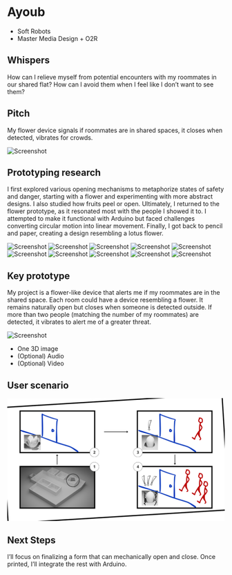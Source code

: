 # Ayoub
- Soft Robots
- Master Media Design + O2R

## Whispers
How can I relieve myself from potential encounters with my roommates in our shared flat? How can I avoid them when I feel like I don’t want to see them?

## Pitch
My flower device signals if roommates are in shared spaces, it closes when detected, vibrates for crowds.

![Screenshot](IMG_5543.png)


## Prototyping research
I first explored various opening mechanisms to metaphorize states of safety and danger, starting with a flower and experimenting with more abstract designs. I also studied how fruits peel or open. Ultimately, I returned to the flower prototype, as it resonated most with the people I showed it to. I attempted to make it functional with Arduino but faced challenges converting circular motion into linear movement. Finally, I got back to pencil and paper, creating a design resembling a lotus flower.

![Screenshot](IMG_5471.png)
![Screenshot](IMG_5472.png)
![Screenshot](IMG_5477.png)
![Screenshot](IMG_5478.png)
![Screenshot](IMG_5547.png)
![Screenshot](IMG_5548.png)
![Screenshot](IMG_5517.png)
![Screenshot](IMG_5528.png)
![Screenshot](IMG_5545.png)
![Screenshot](IMG_5546.png)


## Key prototype
My project is a flower-like device that alerts me if my roommates are in the shared space. Each room could have a device resembling a flower. It remains naturally open but closes when someone is detected outside. If more than two people (matching the number of my roommates) are detected, it vibrates to alert me of a greater threat.

![Screenshot](IMG_5540.png)
+ One 3D image 
+ (Optional) Audio
+ (Optional) Video

## User scenario
![Screenshot](story_board.png)

## Next Steps
I’ll focus on finalizing a form that can mechanically open and close. Once printed, I’ll integrate the rest with Arduino.